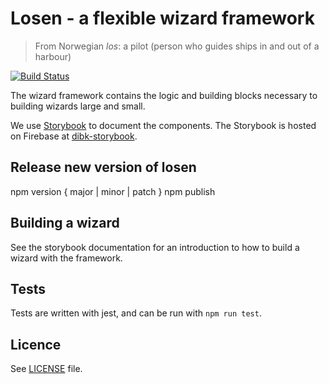 # Losen - a flexible wizard framework
> From Norwegian _los_: a pilot (person who guides ships in and out of a harbour)

[![Build Status](https://travis-ci.org/netliferesearch/losen.svg?branch=master)](https://travis-ci.com/netliferesearch/losen)


The wizard framework contains the logic and building blocks necessary to building wizards large and small.

We use [Storybook](https://github.com/storybooks/storybook) to document the components. The Storybook is hosted on Firebase at [dibk-storybook](https://dibk-storybook.firebaseapp.com/).

## Release new version of losen

npm version { major | minor | patch }
npm publish

## Building a wizard
See the storybook documentation for an introduction to how to build a wizard with the framework.

## Tests
Tests are written with jest, and can be run with `npm run test`.

## Licence
See [LICENSE](https://github.com/netliferesearch/losen/blob/master/LICENCE.md) file.
